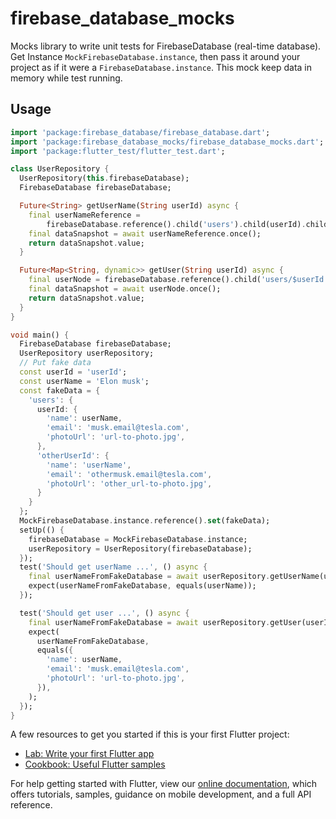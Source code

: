 # firebase_database_mocks
Mocks library to write unit tests for FirebaseDatabase (real-time database). Get Instance
`MockFirebaseDatabase.instance`, then pass it around your project as if it were a
`FirebaseDatabase.instance`. This mock keep data in memory while test running.

## Usage
```dart
import 'package:firebase_database/firebase_database.dart';
import 'package:firebase_database_mocks/firebase_database_mocks.dart';
import 'package:flutter_test/flutter_test.dart';

class UserRepository {
  UserRepository(this.firebaseDatabase);
  FirebaseDatabase firebaseDatabase;

  Future<String> getUserName(String userId) async {
    final userNameReference =
        firebaseDatabase.reference().child('users').child(userId).child('name');
    final dataSnapshot = await userNameReference.once();
    return dataSnapshot.value;
  }

  Future<Map<String, dynamic>> getUser(String userId) async {
    final userNode = firebaseDatabase.reference().child('users/$userId');
    final dataSnapshot = await userNode.once();
    return dataSnapshot.value;
  }
}

void main() {
  FirebaseDatabase firebaseDatabase;
  UserRepository userRepository;
  // Put fake data
  const userId = 'userId';
  const userName = 'Elon musk';
  const fakeData = {
    'users': {
      userId: {
        'name': userName,
        'email': 'musk.email@tesla.com',
        'photoUrl': 'url-to-photo.jpg',
      },
      'otherUserId': {
        'name': 'userName',
        'email': 'othermusk.email@tesla.com',
        'photoUrl': 'other_url-to-photo.jpg',
      }
    }
  };
  MockFirebaseDatabase.instance.reference().set(fakeData);
  setUp(() {
    firebaseDatabase = MockFirebaseDatabase.instance;
    userRepository = UserRepository(firebaseDatabase);
  });
  test('Should get userName ...', () async {
    final userNameFromFakeDatabase = await userRepository.getUserName(userId);
    expect(userNameFromFakeDatabase, equals(userName));
  });

  test('Should get user ...', () async {
    final userNameFromFakeDatabase = await userRepository.getUser(userId);
    expect(
      userNameFromFakeDatabase,
      equals({
        'name': userName,
        'email': 'musk.email@tesla.com',
        'photoUrl': 'url-to-photo.jpg',
      }),
    );
  });
}

```

A few resources to get you started if this is your first Flutter project:

- [Lab: Write your first Flutter app](https://flutter.dev/docs/get-started/codelab)
- [Cookbook: Useful Flutter samples](https://flutter.dev/docs/cookbook)

For help getting started with Flutter, view our
[online documentation](https://flutter.dev/docs), which offers tutorials,
samples, guidance on mobile development, and a full API reference.
